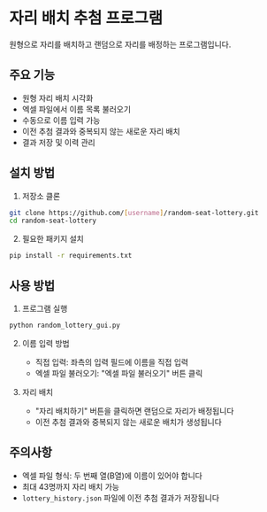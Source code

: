 # 자리 배치 추첨 프로그램

원형으로 자리를 배치하고 랜덤으로 자리를 배정하는 프로그램입니다.

## 주요 기능

- 원형 자리 배치 시각화
- 엑셀 파일에서 이름 목록 불러오기
- 수동으로 이름 입력 가능
- 이전 추첨 결과와 중복되지 않는 새로운 자리 배치
- 결과 저장 및 이력 관리

## 설치 방법

1. 저장소 클론
```bash
git clone https://github.com/[username]/random-seat-lottery.git
cd random-seat-lottery
```

2. 필요한 패키지 설치
```bash
pip install -r requirements.txt
```

## 사용 방법

1. 프로그램 실행
```bash
python random_lottery_gui.py
```

2. 이름 입력 방법
   - 직접 입력: 좌측의 입력 필드에 이름을 직접 입력
   - 엑셀 파일 불러오기: "엑셀 파일 불러오기" 버튼 클릭

3. 자리 배치
   - "자리 배치하기" 버튼을 클릭하면 랜덤으로 자리가 배정됩니다
   - 이전 추첨 결과와 중복되지 않는 새로운 배치가 생성됩니다

## 주의사항

- 엑셀 파일 형식: 두 번째 열(B열)에 이름이 있어야 합니다
- 최대 43명까지 자리 배치 가능
- `lottery_history.json` 파일에 이전 추첨 결과가 저장됩니다 